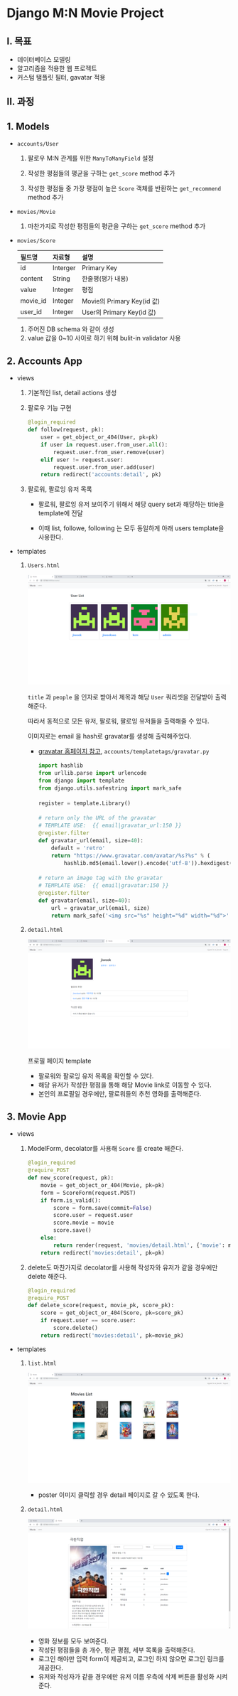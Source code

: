 # Django M:N Movie Project

## I. 목표

- 데이터베이스 모델링
- 알고리즘을 적용한 웹 프로젝트
- 커스텀 탬플릿 필터, gavatar 적용

## II. 과정

## 1. Models

* `accounts/User`

  1. 팔로우 M:N 관계를 위한 `ManyToManyField` 설정

  2. 작성한 평점들의 평균을 구하는 `get_score` method 추가
  3. 작성한 평점들 중 가장 평점이 높은 `Score` 객체를 반환하는 `get_recommend` method 추가

* `movies/Movie`

  1. 마찬가지로 작성한 평점들의 평균을 구하는 `get_score` method 추가

* `movies/Score`

  | 필드명 | 자료형 | 설명|
  | ----------- | -------- | -------------------------- |
  | id          | Interger | Primary Key                |
  | content | String | 한줄평(평가 내용) |
  | value | Integer | 평점 |
  | movie_id | Integer | Movie의 Primary Key(id 값) |
  | user_id | Integer | User의 Primary Key(id 값) |

  1. 주어진 DB schema 와 같이 생성
  2. value 값을 0~10 사이로 하기 위해 bulit-in validator 사용

## 2. Accounts App

* views

  1. 기본적인 list, detail actions 생성

  2. 팔로우 기능 구현

     ```python
     @login_required
     def follow(request, pk):
         user = get_object_or_404(User, pk=pk)
         if user in request.user.from_user.all():
             request.user.from_user.remove(user)
         elif user != request.user:
             request.user.from_user.add(user)
         return redirect('accounts:detail', pk)
     ```

  3. 팔로워, 팔로잉 유저 목록

      * 팔로워, 팔로잉 유저 보여주기 위해서 해당 query set과 해당하는 title을 template에 전달

      * 이때 list, followe, following 는 모두 동일하게 아래 users template을 사용한다.

        

* templates

  1. `Users.html`

      ![users template](doc/1.png)

      `title` 과 `people` 을 인자로 받아서 제목과 해당 `User` 쿼리셋을 전달받아 출력해준다.

      따라서 동적으로 모든 유저, 팔로워, 팔로잉 유저들을 출력해줄 수 있다.

      이미지로는 email 을 hash로 gravatar를 생성해 출력해주었다.

      * [gravatar 홈페이지 참고](<https://ko.gravatar.com/site/implement/images/django/>), `accounts/templatetags/gravatar.py`

          ```python
          import hashlib
          from urllib.parse import urlencode
          from django import template
          from django.utils.safestring import mark_safe
          
          register = template.Library()
          
          # return only the URL of the gravatar
          # TEMPLATE USE:  {{ email|gravatar_url:150 }}
          @register.filter
          def gravatar_url(email, size=40):
              default = 'retro'
              return "https://www.gravatar.com/avatar/%s?%s" % (
                  hashlib.md5(email.lower().encode('utf-8')).hexdigest(), urlencode({'d': default, 's': str(size)}))
          
          # return an image tag with the gravatar
          # TEMPLATE USE:  {{ email|gravatar:150 }}
          @register.filter
          def gravatar(email, size=40):
              url = gravatar_url(email, size)
              return mark_safe('<img src="%s" height="%d" width="%d">' % (url, size, size))
          ```

  2. `detail.html`

      ![accounts detail template](doc/2.png)

      프로필 페이지 template

      * 팔로워와 팔로잉 유저 목록을 확인할 수 있다.
      * 해당 유저가 작성한 평점을 통해 해당 Movie link로 이동할 수 있다.
      * 본인의 프로필일 경우에만, 팔로워들의 추천 영화를 출력해준다.

      

## 3. Movie App

* views

  1. ModelForm, decolator를 사용해 `Score` 를 create 해준다.

     ```python
     @login_required
     @require_POST
     def new_score(request, pk):
         movie = get_object_or_404(Movie, pk=pk)
         form = ScoreForm(request.POST)
         if form.is_valid():
             score = form.save(commit=False)
             score.user = request.user
             score.movie = movie
             score.save()
         else:
             return render(request, 'movies/detail.html', {'movie': movie, 'form': form})
         return redirect('movies:detail', pk=pk)
     ```

  2. delete도 마찬가지로 decolator를 사용해 작성자와 유저가 같을 경우에만 delete 해준다.

     ```python
     @login_required
     @require_POST
     def delete_score(request, movie_pk, score_pk):
         score = get_object_or_404(Score, pk=score_pk)
         if request.user == score.user:
             score.delete()
         return redirect('movies:detail', pk=movie_pk)
     ```

* templates

  1. `list.html`

     ![movie list template](doc/3.png)

     * poster 이미지 클릭할 경우 detail 페이지로 갈 수 있도록 한다.

  2. `detail.html`

     ![movie detail template](doc/4.png)

     * 영화 정보를 모두 보여준다.
     * 작성된 평점들을 총 개수, 평균 평점, 세부 목록을 출력해준다.
     * 로그인 해야만 입력 form이 제공되고, 로그인 하지 않으면 로그인 링크를 제공한다.
     * 유저와 작성자가 같을 경우에만 유저 이름 우측에 삭제 버튼을 활성화 시켜준다.